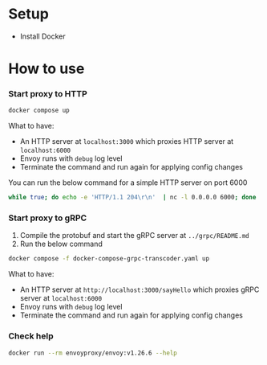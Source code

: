 # Setup

- Install Docker

# How to use

### Start proxy to HTTP

```bash
docker compose up
```

What to have:
- An HTTP server at `localhost:3000` which proxies HTTP server at `localhost:6000`
- Envoy runs with `debug` log level
- Terminate the command and run again for applying config changes

You can run the below command for a simple HTTP server on port 6000

```bash
while true; do echo -e 'HTTP/1.1 204\r\n'  | nc -l 0.0.0.0 6000; done
```

### Start proxy to gRPC

1. Compile the protobuf and start the gRPC server at `../grpc/README.md` 
2. Run the below command

```bash
docker compose -f docker-compose-grpc-transcoder.yaml up
```

What to have:
- An HTTP server at `http://localhost:3000/sayHello` which proxies gRPC server at `localhost:6000`
- Envoy runs with `debug` log level
- Terminate the command and run again for applying config changes

### Check help

```bash
docker run --rm envoyproxy/envoy:v1.26.6 --help
```

